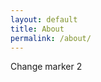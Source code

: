 ```yaml
---
layout: default
title: About
permalink: /about/
---
```


Change marker 2  



<p style="text-align:center;"><object data="https://bart-olson.github.io/Portfolio/assets/BartEE_resume.pdf" width="500" height="800"></object></p>
